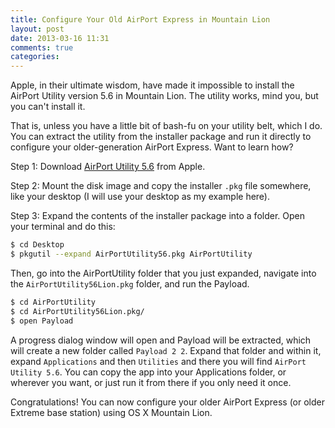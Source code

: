 ```yaml
---
title: Configure Your Old AirPort Express in Mountain Lion
layout: post
date: 2013-03-16 11:31
comments: true
categories: 
---
```

Apple, in their ultimate wisdom, have made it impossible to install the 
AirPort Utility version 5.6 in Mountain Lion. The utility works, mind you, but 
you can't install it.

That is, unless you have a little bit of bash-fu on your utility belt, which I 
do. You can extract the utility from the installer package and run it directly 
to configure your older-generation AirPort Express. Want to learn 
how?<!--more-->

Step 1: Download [AirPort Utility 5.6](http://support.apple.com/kb/dl1482) 
from Apple.

Step 2: Mount the disk image and copy the installer `.pkg` file somewhere, 
like your desktop (I will use your desktop as my example here).

Step 3: Expand the contents of the installer package into a folder. Open your 
terminal and do this:

``` bash
$ cd Desktop
$ pkgutil --expand AirPortUtility56.pkg AirPortUtility
```

Then, go into the AirPortUtility folder that you just expanded, navigate into 
the `AirPortUtility56Lion.pkg` folder, and run the Payload.

``` bash
$ cd AirPortUtility
$ cd AirPortUtility56Lion.pkg/
$ open Payload
```

A progress dialog window will open and Payload will be extracted, which will 
create a new folder called `Payload 2 2`. Expand that folder and within it, 
expand `Applications` and then `Utilities` and there you will find `AirPort 
Utility 5.6`. You can copy the app into your Applications folder, or wherever 
you want, or just run it from there if you only need it once.

Congratulations! You can now configure your older AirPort Express (or older 
Extreme base station) using OS X Mountain Lion.
